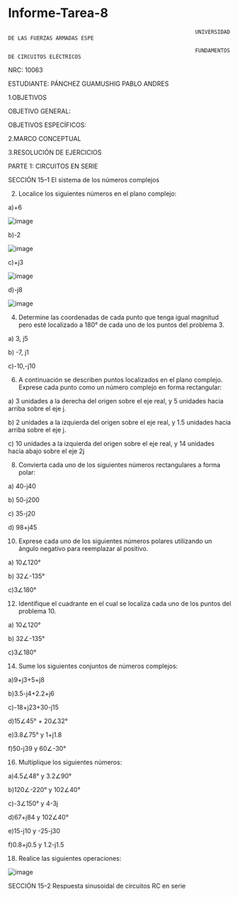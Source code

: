 # Informe-Tarea-8

                                                               UNIVERSIDAD DE LAS FUERZAS ARMADAS ESPE

                                                               FUNDAMENTOS DE CIRCUITOS ELÉCTRICOS

NRC: 10063

ESTUDIANTE: PÁNCHEZ GUAMUSHIG PABLO ANDRES

1.OBJETIVOS

OBJETIVO GENERAL:

OBJETIVOS ESPECÍFICOS:

2.MARCO CONCEPTUAL


3.RESOLUCIÓN DE EJERCICIOS

PARTE 1: CIRCUITOS EN SERIE

SECCIÓN 15–1 El sistema de los números complejos

2. Localice los siguientes números en el plano complejo:

a)+6

![image](https://user-images.githubusercontent.com/116771507/220778351-4a212d4c-6582-4f42-adea-f687c3e32659.png)


b)-2

![image](https://user-images.githubusercontent.com/116771507/220778490-a9053288-3186-45cc-81b4-00a907b1626b.png)


c)+j3

![image](https://user-images.githubusercontent.com/116771507/220778738-d96afb68-b06d-4c74-a798-265ac018c8bb.png)

d)-j8

![image](https://user-images.githubusercontent.com/116771507/220778990-3061eea8-e8d1-4e04-ba90-6b5883b368ea.png)

4. Determine las coordenadas de cada punto que tenga igual magnitud pero esté localizado a 180° de cada uno de los puntos del problema 3.

a) 3, j5 

b) -7, j1 

c)-10,-j10

6. A continuación se describen puntos localizados en el plano complejo. Exprese cada punto como un número complejo en forma rectangular:

a) 3 unidades a la derecha del origen sobre el eje real, y 5 unidades hacia arriba sobre el eje j.

b) 2 unidades a la izquierda del origen sobre el eje real, y 1.5 unidades hacia arriba sobre el eje j.

c) 10 unidades a la izquierda del origen sobre el eje real, y 14 unidades hacia abajo sobre el eje 2j

8. Convierta cada uno de los siguientes números rectangulares a forma polar:

a) 40-j40

b) 50-j200

c) 35-j20

d) 98+j45

10. Exprese cada uno de los siguientes números polares utilizando un ángulo negativo para reemplazar al
positivo.

a) 10∠120°

b) 32∠-135°

c)3∠180°

12. Identifique el cuadrante en el cual se localiza cada uno de los puntos del problema 10.

a) 10∠120°

b) 32∠-135°

c)3∠180°

14. Sume los siguientes conjuntos de números complejos:

a)9+j3+5+j8

b)3.5-j4+2.2+j6

c)-18+j23+30-j15

d)15∠45° + 20∠32°

e)3.8∠75° y 1+j1.8

f)50-j39 y 60∠-30°

16. Multiplique los siguientes números:

a)4.5∠48° y 3.2∠90°

b)120∠-220° y 102∠40°

c)-3∠150° y 4-3j

d)67+j84 y 102∠40°

e)15-j10 y -25-j30

f)0.8+j0.5 y 1.2-j1.5

18. Realice las siguientes operaciones:

![image](https://user-images.githubusercontent.com/116771507/220782773-be57efff-9bd7-4efb-a1a5-4afbd5f73bbf.png)

SECCIÓN 15–2 Respuesta sinusoidal de circuitos RC en serie






































































